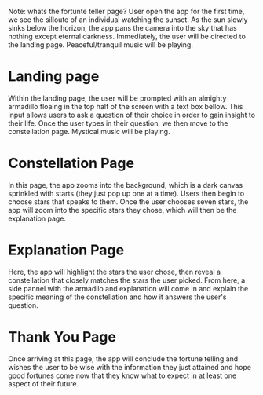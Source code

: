 Note: whats the fortunte teller page?
User open the app for the first time, we see the silloute of an individual watching the sunset. As the sun slowly sinks below the horizon, the app pans the camera into the sky that
has nothing except eternal darkness. Immediately, the user will be directed to the landing page. Peaceful/tranquil music will be playing.

# Landing page
Within the landing page, the user will be prompted with an almighty armadillo floaing in the top half of the screen with a text box bellow. This input allows users to ask a question 
of their choice in order to gain insight to their life. Once the user types in their question, we then move to the constellation page. Mystical music will be playing.

# Constellation Page
In this page, the app zooms into the background, which is a dark canvas sprinkled with starts (they just pop up one at a time). Users then begin to choose stars that speaks to them.
Once the user chooses seven stars, the app will zoom into the specific stars they chose, which will then be the explanation page.

# Explanation Page
Here, the app will highlight the stars the user chose, then reveal a constellation that closely matches the stars the user picked. From here, a side pannel with the armadilo and 
explanation will come in and explain the specific meaning of the constellation and how it answers the user's question. 

# Thank You Page
Once arriving at this page, the app will conclude the fortune telling and wishes the user to be wise with the information they just attained and hope good fortunes come now that they
know what to expect in at least one aspect of their future.
